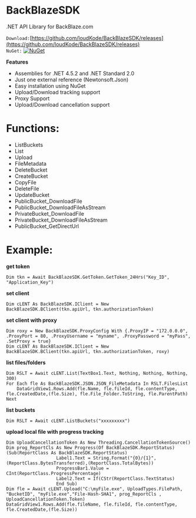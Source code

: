 # BackBlazeSDK
.NET API Library for BackBlaze.com


`Download:`[https://github.com/loudKode/BackBlazeSDK/releases](https://github.com/loudKode/BackBlazeSDK/releases)<br>
`NuGet:`
[![NuGet](https://img.shields.io/nuget/v/DeQmaTech.BackBlazeSDK.svg?style=flat-square&logo=nuget)](https://www.nuget.org/packages/DeQmaTech.BackBlazeSDK)<br>

**Features**
* Assemblies for .NET 4.5.2 and .NET Standard 2.0
* Just one external reference (Newtonsoft.Json)
* Easy installation using NuGet
* Upload/Download tracking support
* Proxy Support
* Upload/Download cancellation support


# Functions:
* ListBuckets
* List
* Upload
* FileMetadata
* DeleteBucket
* CreateBucket
* CopyFile
* DeleteFile
* UpdateBucket
* PublicBucket_DownloadFile
* PublicBucket_DownloadFileAsStream
* PrivateBucket_DownloadFile
* PrivateBucket_DownloadFileAsStream
* PublicBucket_GetDirectUrl


# Example:
**get token**
```vb.net
Dim tkn = Await BackBlazeSDK.GetToken.GetToken_24Hrs("Key_ID", "Application_Key")
```
**set client**
```vb.net
Dim cLENT As BackBlazeSDK.IClient = New BackBlazeSDK.BClient(tkn.apiUrl, tkn.authorizationToken)
```
**set client with proxy**
```vb.net
Dim roxy = New BackBlazeSDK.ProxyConfig With {.ProxyIP = "172.0.0.0", .ProxyPort = 80, .ProxyUsername = "myname", .ProxyPassword = "myPass", .SetProxy = true}
Dim cLENT As BackBlazeSDK.IClient = New BackBlazeSDK.BClient(tkn.apiUrl, tkn.authorizationToken, roxy)
```
**list files/folders**
```vb.net
Dim RSLT = Await cLENT.List(TextBox1.Text, Nothing, Nothing, Nothing, 300)
For Each fle As BackBlazeSDK.JSON.JSON_FileMetadata In RSLT.FilesList
    DataGridView1.Rows.Add(fle.Name, fle.fileId, fle.contentType, fle.CreatedDate,(fle.Size), fle.File_Folder.ToString, fle.ParentPath)
Next
```
**list buckets**
```vb.net
Dim RSLT = Await cLENT.ListBuckets("xxxxxxxxx")
```
**upload local file with progress tracking**
```vb.net
Dim UploadCancellationToken As New Threading.CancellationTokenSource()
Dim prog_ReportCls As New Progress(Of BackBlazeSDK.ReportStatus)(Sub(ReportClass As BackBlazeSDK.ReportStatus)
                   Label1.Text = String.Format("{0}/{1}",(ReportClass.BytesTransferred),(ReportClass.TotalBytes))
                   ProgressBar1.Value = CInt(ReportClass.ProgressPercentage)
                   Label2.Text = If(CStr(ReportClass.TextStatus)
                   End Sub)
Dim fle = Await cLENT.Upload("C:\myFile.exe", UploadTypes.FilePath, "BucketID", "myFile.exe","File-Hash-SHA1", prog_ReportCls , UploadCancellationToken.Token)
DataGridView1.Rows.Add(fle.fileName, fle.fileId, fle.contentType, fle.CreatedDate,(fle.Size))
```
